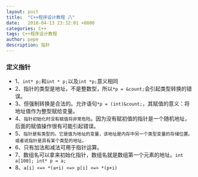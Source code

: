```yaml
---
layout: post
title:  "C++程序设计教程 八"
date:   2018-04-13 23:32:01 +0800
categories: C++
tags: C++程序设计教程
author: pepe
description: 指针
---
```

### **定义指针**

* 1、`int* p;`和`int * p;`以及`int *p;`意义相同
* 2、指针的类型是地址，不是整数型，所以`*p = &count;`会引起类型转换的错误。
* 3、但强制转换是合法的。允许语句`*p = (int)&count;`，其赋值的意义：将地址值作为整型赋给变量。
* 4、`指针初始化时没有赋值将非常危险`。因为没有赋初值的指针是一个随机地址，后面的赋值操作很有可能引起错误。
* 5、`指针是有类型的。它是值为地址的变量，该地址是内存中另一个类型变量的存储位置。或者说指针是具有某个类型的地址。`
* 6、只有加法和减法可用于指针运算。
* 7、数组名可以拿来初始化指针，数组名就是数组第一个元素的地址。`int a[100]; int* p = a;`
* 8、`a[i] <=> *(a+i) <=> p[i] <=> *(p+i)`










